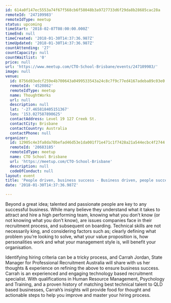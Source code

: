 ```yaml
---
id: 614a0f147ec5553a74f67f568cb6f58048b3a9727733d6f29da8b28685cac28a
remoteId: '247109983'
remoteIdType: meetup
status: upcoming
timeStart: '2018-02-07T08:00:00.000Z'
timeEnd: null
timeCreated: '2018-01-30T14:37:36.987Z'
timeUpdated: '2018-01-30T14:37:36.987Z'
countAttending: '27'
countCapacity: null
countWaitlist: '0'
price: null
url: 'https://www.meetup.com/CTO-School-Brisbane/events/247109983/'
image: null
venue:
  id: 8756d83edcf259e4b700643a0499533543a24c8c7f9c77ed4167adeba89c03e0
  remoteId: '4520862'
  remoteIdType: meetup
  name: ThoughtWorks
  url: null
  description: null
  lat: '-27.465818405151367'
  lon: '153.027587890625'
  contactAddress: Level 19 127 Creek St.
  contactCity: Brisbane
  contactCountry: Australia
  contactPhone: null
organizer:
  id: 12905c4e3fa8da70befad46d53e1da001f71e471c1f7428a21a544ecbc4f2744
  remoteId: '20683185'
  remoteIdType: meetup
  name: CTO School Brisbane
  url: 'https://meetup.com/CTO-School-Brisbane'
  description: null
  codeOfConduct: null
layout: event
title: 'People driven, business success - Business driven, people success'
date: '2018-01-30T14:37:36.987Z'

---
```

<p>Beyond a great idea; talented and passionate people are key to any successful business. While many believe they understand what it takes to attract and hire a high performing team, knowing what you don’t know (or not knowing what you don’t know), are issues companies face in their recruitment process, and subsequent on boarding. Technical skills are not necessarily king, and considering factors such as; clearly defining what problem you’re looking to solve, what your value proposition is, how personalities work and what your management style is, will benefit your organisation.</p> <p>Identifying hiring criteria can be a tricky process, and Carrah Jordan, State Manager for Professional Recruitment Australia will share with us her thoughts &amp; experience on refining the above to ensure business success. Carrah is an experienced and engaging technology based recruitment specialist. With qualifications in Human Resource Management, Psychology and Training, and a proven history of matching best technical talent to QLD based businesses, Carrah’s insights will provide food for thought and actionable steps to help you improve and master your hiring process.</p>
